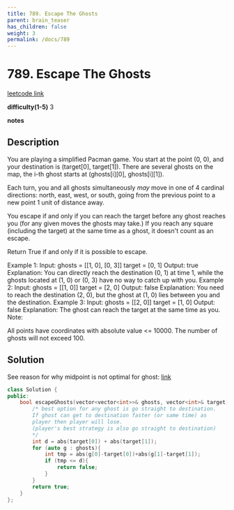 ```yaml
---
title: 789. Escape The Ghosts
parent: brain_teaser
has_children: false
weight: 3
permalink: /docs/789
---
```

# 789. Escape The Ghosts
[leetcode link](https://leetcode.com/problems/escape-the-ghosts/)

**difficulty(1-5)** 
3

**notes**

## Description
You are playing a simplified Pacman game. You start at the point (0, 0), and your destination is (target[0], target[1]). There are several ghosts on the map, the i-th ghost starts at (ghosts[i][0], ghosts[i][1]).

Each turn, you and all ghosts simultaneously *may* move in one of 4 cardinal directions: north, east, west, or south, going from the previous point to a new point 1 unit of distance away.

You escape if and only if you can reach the target before any ghost reaches you (for any given moves the ghosts may take.)  If you reach any square (including the target) at the same time as a ghost, it doesn't count as an escape.

Return True if and only if it is possible to escape.

Example 1:
Input: 
ghosts = [[1, 0], [0, 3]]
target = [0, 1]
Output: true
Explanation: 
You can directly reach the destination (0, 1) at time 1, while the ghosts located at (1, 0) or (0, 3) have no way to catch up with you.
Example 2:
Input: 
ghosts = [[1, 0]]
target = [2, 0]
Output: false
Explanation: 
You need to reach the destination (2, 0), but the ghost at (1, 0) lies between you and the destination.
Example 3:
Input: 
ghosts = [[2, 0]]
target = [1, 0]
Output: false
Explanation: 
The ghost can reach the target at the same time as you.
Note:

All points have coordinates with absolute value <= 10000.
The number of ghosts will not exceed 100.

## Solution
See reason for why midpoint is not optimal for ghost: [link](https://leetcode.com/problems/escape-the-ghosts/discuss/116678/Why-interception-in-the-middle-is-not-a-good-idea-for-ghosts.
)
```c++
class Solution {
public:
    bool escapeGhosts(vector<vector<int>>& ghosts, vector<int>& target) {
        /* best option for any ghost is go straight to destination. 
        If ghost can get to destination faster (or same time) as
        player then player will lose. 
        (player's best strategy is also go straight to destination)
        */
        int d = abs(target[0]) + abs(target[1]);
        for (auto g : ghosts){
            int tmp = abs(g[0]-target[0])+abs(g[1]-target[1]);
            if (tmp <= d){
                return false;
            }
        }
        return true;
    }
};
```

<!-- 
Blue label
{: .label .label-blue }

Stable
{: .label .label-green }

New release
{: .label .label-purple }

Coming soon
{: .label .label-yellow }

Deprecated
{: .label .label-red } -->
